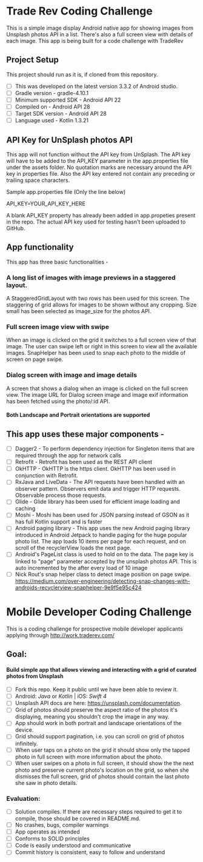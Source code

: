 # Trade Rev Coding Challenge
This is a simple image display Android native app for showing images from Unsplash photos API in a list. There's also a full screen view with details of each image. This app is being built for a code challenge with TradeRev

## Project Setup

This project should run as it is, if cloned from this repository.
- [ ] This was developed on the latest version 3.3.2 of Android studio.
- [ ] Gradle version - gradle-4.10.1
- [ ] Minimum supported SDK - Android API 22
- [ ] Compiled on - Android API 28
- [ ] Target SDK version - Android API 28
- [ ] Language used - Kotlin 1.3.21

## API Key for UnSplash photos API

This app will not function without the API key from UnSplash. The API key will have to be added to the API_KEY parameter in the app.properties file under the assets folder. No quotation marks are necessary around the API key in properties file. Also the API key entered not contain any preceding or trailing space characters.

Sample app.properties file (Only the line below)

API_KEY=YOUR_API_KEY_HERE

A blank API_KEY property has already been added in app.propeties present in the repo. The actual API key used for testing hasn't been uploaded to GitHub.

## App functionality

This app has three basic functionalities - 
### A long list of images with image previews in a staggered layout.
A StaggeredGridLayout with two rows has been used for this screen.
The staggering of grid allows for images to be shown without any cropping. Size small has been selected as image_size for the photos API. 

### Full screen image view with swipe
When an image is clicked on the grid it switches to a full screen view of that image. The user can swipe left or right in this screen to view all the available images. SnapHelper has been used to snap each photo to the middle of screen on page swipe.

### Dialog screen with image and image details
A screen that shows a dialog when an image is clicked on the full screen view. The image URL for Dialog screen image and image exif information has been fetched using the photo/:id API.
#### Both Landscape and Portrait orientations are supported

## This app uses these major components -

- [ ] Dagger2 - To perform dependency injection for Singleton items that are required through the app for network calls
- [ ] Retrofit - Retrofit has been used as the REST API client
- [ ] OkHTTP - OkHTTP is the https client. OkHTTP has been used in conjunction with Retrofit.
- [ ] RxJava and LiveData - The API requests have been handled with an observer pattern. Observers emit data and trigger HTTP requests.       Observable process those requests.
- [ ] Glide - Glide library has been used for efficient image loading and caching
- [ ] Moshi - Moshi has been used for JSON parsing instead of GSON as it has full Kotlin support and is faster
- [ ] Android paging library - This app uses the new Android paging library introduced in Android Jetpack to handle paging for the huge       popular photo list. The app loads 10 items per page for each request, and on scroll of the recyclerView loads the next page. 
- [ ] Android's PageList class is used to hold on to the data. The page key is linked to "page" parameter accepted by the unsplash photos API. This is auto incremented by the after every load of 10 image
- [ ] Nick Rout's snap helper class to detect image position on page swipe. https://medium.com/over-engineering/detecting-snap-changes-with-androids-recyclerview-snaphelper-9e9f5e95c424

# Mobile Developer Coding Challenge

This is a coding challenge for prospective mobile developer applicants applying through http://work.traderev.com/

## Goal:

#### Build simple app that allows viewing and interacting with a grid of curated photos from Unsplash

- [ ] Fork this repo. Keep it public until we have been able to review it.
- [ ] Android: _Java_ or _Kotlin_ | iOS: _Swift 4_
- [ ] Unsplash API docs are here: https://unsplash.com/documentation.
- [ ] Grid of photos should preserve the aspect ratio of the photos it's displaying, meaning you shouldn't crop the image in any way.
- [ ] App should work in both portrait and landscape orientations of the device.
- [ ] Grid should support pagination, i.e. you can scroll on grid of photos infinitely.
- [ ] When user taps on a photo on the grid it should show only the tapped photo in full screen with more information about the photo.
- [ ] When user swipes on a photo in full screen, it should show the the next photo and preserve current photo's location on the grid, so when she dismisses the full screen, grid of photos should contain the last photo she saw in photo details.

### Evaluation:
- [ ] Solution compiles. If there are necessary steps required to get it to compile, those should be covered in README.md.
- [ ] No crashes, bugs, compiler warnings
- [ ] App operates as intended
- [ ] Conforms to SOLID principles
- [ ] Code is easily understood and communicative
- [ ] Commit history is consistent, easy to follow and understand
